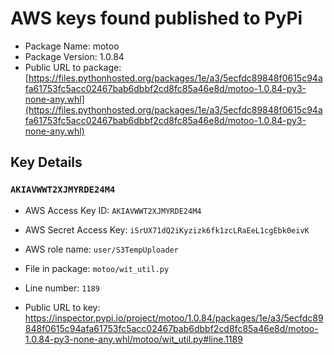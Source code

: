 # AWS keys found published to PyPi

* Package Name: motoo
* Package Version: 1.0.84
* Public URL to package: [https://files.pythonhosted.org/packages/1e/a3/5ecfdc89848f0615c94afa61753fc5acc02467bab6dbbf2cd8fc85a46e8d/motoo-1.0.84-py3-none-any.whl](https://files.pythonhosted.org/packages/1e/a3/5ecfdc89848f0615c94afa61753fc5acc02467bab6dbbf2cd8fc85a46e8d/motoo-1.0.84-py3-none-any.whl)

## Key Details

### `AKIAVWWT2XJMYRDE24M4`

* AWS Access Key ID: `AKIAVWWT2XJMYRDE24M4`
* AWS Secret Access Key: `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` 
* AWS role name: `user/S3TempUploader`
* File in package: `motoo/wit_util.py`
* Line number: `1189`

* Public URL to key: https://inspector.pypi.io/project/motoo/1.0.84/packages/1e/a3/5ecfdc89848f0615c94afa61753fc5acc02467bab6dbbf2cd8fc85a46e8d/motoo-1.0.84-py3-none-any.whl/motoo/wit_util.py#line.1189


